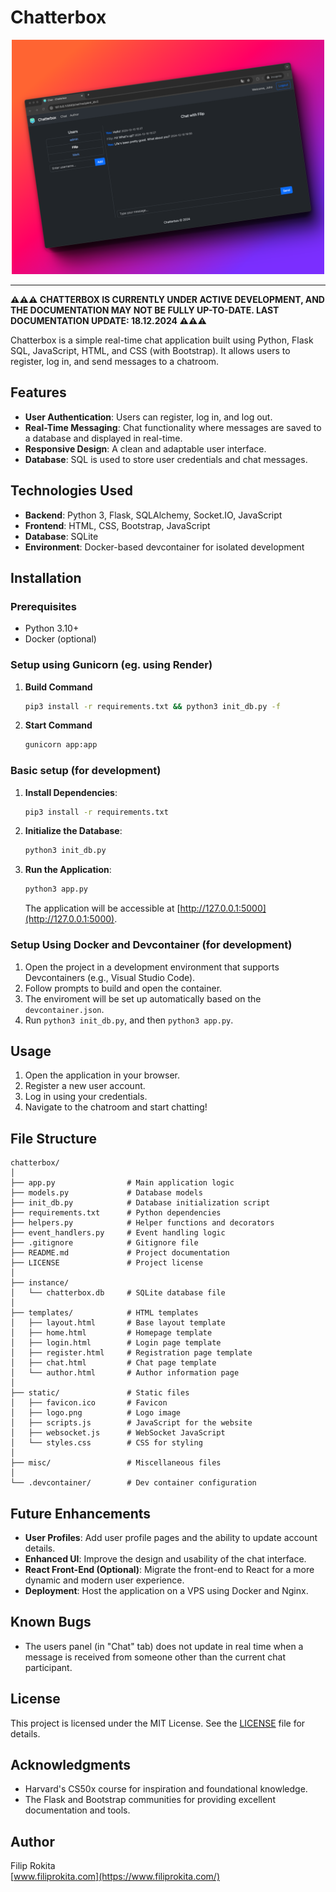 # Chatterbox

<div align="center">
   <img src="misc/mockup.png" width="500">
</div>

---

**⚠️⚠️⚠️ CHATTERBOX IS CURRENTLY UNDER ACTIVE DEVELOPMENT, AND THE DOCUMENTATION MAY NOT BE FULLY UP-TO-DATE. LAST DOCUMENTATION UPDATE: 18.12.2024 ⚠️⚠️⚠️**

Chatterbox is a simple real-time chat application built using Python, Flask SQL, JavaScript, HTML, and CSS (with Bootstrap). It allows users to register, log in, and send messages to a chatroom.

## Features

- **User Authentication**: Users can register, log in, and log out.
- **Real-Time Messaging**: Chat functionality where messages are saved to a database and displayed in real-time.
- **Responsive Design**: A clean and adaptable user interface.
- **Database**: SQL is used to store user credentials and chat messages.

## Technologies Used

- **Backend**: Python 3, Flask, SQLAlchemy, Socket.IO, JavaScript
- **Frontend**: HTML, CSS, Bootstrap, JavaScript
- **Database**: SQLite
- **Environment**: Docker-based devcontainer for isolated development

## Installation

### Prerequisites

- Python 3.10+
- Docker (optional)

### Setup using Gunicorn (eg. using Render)
1. **Build Command**
   ```bash
   pip3 install -r requirements.txt && python3 init_db.py -f
   ```
2. **Start Command**
   ```bash
   gunicorn app:app
   ```

### Basic setup (for development)

1. **Install Dependencies**:
   ```bash
   pip3 install -r requirements.txt
   ```

2. **Initialize the Database**:
   ```bash
   python3 init_db.py
   ```

3. **Run the Application**:
   ```bash
   python3 app.py
   ```
   The application will be accessible at [http://127.0.0.1:5000](http://127.0.0.1:5000).

### Setup Using Docker and Devcontainer (for development)

1. Open the project in a development environment that supports Devcontainers (e.g., Visual Studio Code).
2. Follow prompts to build and open the container.
3. The enviroment will be set up automatically based on the `devcontainer.json`.
4. Run `python3 init_db.py`, and then `python3 app.py`.

## Usage

1. Open the application in your browser.
2. Register a new user account.
3. Log in using your credentials.
4. Navigate to the chatroom and start chatting!

## File Structure

```
chatterbox/
│
├── app.py                # Main application logic
├── models.py             # Database models
├── init_db.py            # Database initialization script
├── requirements.txt      # Python dependencies
├── helpers.py            # Helper functions and decorators
├── event_handlers.py     # Event handling logic
├── .gitignore            # Gitignore file
├── README.md             # Project documentation
├── LICENSE               # Project license
│
├── instance/
│   └── chatterbox.db     # SQLite database file
│
├── templates/            # HTML templates
│   ├── layout.html       # Base layout template
│   ├── home.html         # Homepage template
│   ├── login.html        # Login page template
│   ├── register.html     # Registration page template
│   ├── chat.html         # Chat page template
│   └── author.html       # Author information page
│
├── static/               # Static files
│   ├── favicon.ico       # Favicon
│   ├── logo.png          # Logo image
│   ├── scripts.js        # JavaScript for the website
│   ├── websocket.js      # WebSocket JavaScript
│   └── styles.css        # CSS for styling
│
├── misc/                 # Miscellaneous files
│
└── .devcontainer/        # Dev container configuration
```

## Future Enhancements

- **User Profiles**: Add user profile pages and the ability to update account details.
- **Enhanced UI**: Improve the design and usability of the chat interface.
- **React Front-End (Optional)**: Migrate the front-end to React for a more dynamic and modern user experience.
- **Deployment**: Host the application on a VPS using Docker and Nginx.

## Known Bugs
- The users panel (in "Chat" tab) does not update in real time when a message is received from someone other than the current chat participant.

## License

This project is licensed under the MIT License. See the [LICENSE](LICENSE) file for details.

## Acknowledgments

- Harvard's CS50x course for inspiration and foundational knowledge.
- The Flask and Bootstrap communities for providing excellent documentation and tools.

## Author
Filip Rokita  
[www.filiprokita.com](https://www.filiprokita.com/)
